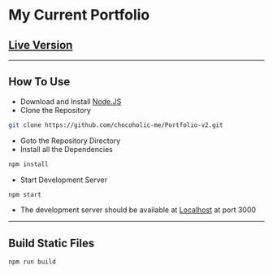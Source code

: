 # My Current Portfolio
## [Live Version](http://www.bhushankolhe.com/ "Bhushan Kolhe")
 ___
 ## How To Use
 * Download and Install [Node.JS](https://nodejs.org/en/)
 * Clone the Repository
 ```bash
 git clone https://github.com/chocoholic-me/Portfolio-v2.git
 ```
 * Goto the Repository Directory
 * Install all the Dependencies
 ```bash
 npm install
 ```
 * Start Development Server
 ```bash
 npm start
 ```
 * The development server should be available at [Localhost](http://localhost:3000/ "Localhost") at port 3000
___

## Build Static Files
```bash
npm run build
```